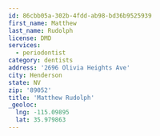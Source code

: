 ```yaml
---
id: 86cbb05a-302b-4fdd-ab98-bd36b9525939
first_name: Matthew
last_name: Rudolph
license: DMD
services:
  - periodontist
category: dentists
address: '2696 Olivia Heights Ave'
city: Henderson
state: NV
zip: '89052'
title: 'Matthew Rudolph'
_geoloc:
  lng: -115.09895
  lat: 35.979863
---
```

